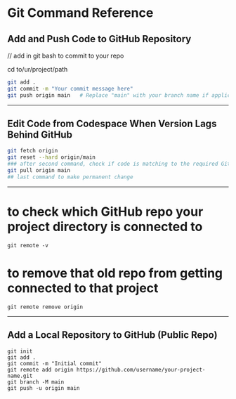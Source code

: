 # Git Command Reference

## Add and Push Code to GitHub Repository

// add in git bash to commit to your repo

cd to/ur/project/path  
```bash
git add .  
git commit -m "Your commit message here"  
git push origin main   # Replace "main" with your branch name if applicable, not required first time  
```
---

## Edit Code from Codespace When Version Lags Behind GitHub

```bash
git fetch origin  
git reset --hard origin/main  
### after second command, check if code is matching to the required GitHub repo  
git pull origin main  
## last command to make permanent change  
```
---



# to check which GitHub repo your project directory is connected to 
```
git remote -v  
```
# to remove that old repo from getting connected to that project  
```
git remote remove origin  
```
---

## Add a Local Repository to GitHub (Public Repo)
```
git init  
git add .  
git commit -m "Initial commit"  
git remote add origin https://github.com/username/your-project-name.git  
git branch -M main  
git push -u origin main  
```
